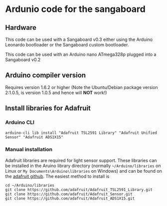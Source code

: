 # Ardunio code for the sangaboard

## Hardware
This code can be used with a Sangaboard v0.3 either using the Arduino Leonardo bootloader or the Sangaboard custom bootloader.

This code can be used with an Arduino nano ATmega328p plugged into a Sangaboard v0.2


## Arduino compiler version
Requires version 1.6.2 or higher
(Note the Ubuntu/Debian package version 2:1.0.5, is version 1.0.5 and hence will **NOT** work!)

## Install libraries for Adafruit

### Arduino CLI
`arduino-cli lib install "Adafruit TSL2591 Library" "Adafruit Unified Sensor" "Adafruit ADS1X15"`

### Manual installation
Adafruit libraries are required for light sensor support. These libraries can be installed in the Aruino library directory (normally `~/Arduino/libraries` on Linux or `My Documents\Arduino\libraries` on Windows) and can be found on the [adafruit github](https://github.com/adafruit).
The easiest method to install is

	cd ~/Arduino/libraries
	git clone https://github.com/adafruit/Adafruit_TSL2591_Library.git
	git clone https://github.com/adafruit/Adafruit_Sensor.git
	git clone https://github.com/adafruit/Adafruit_ADS1X15.git
